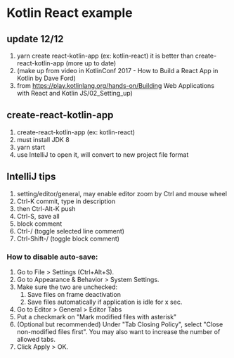 # Kotlin React example

## update 12/12
1. yarn create react-kotlin-app <my-app> (ex: kotlin-react)
   it is better than create-react-kotlin-app (more up to date)
2. (make up from video in KotlinConf 2017 - How to Build a React App in Kotlin by Dave Ford)
3. from https://play.kotlinlang.org/hands-on/Building Web Applications with React and Kotlin JS/02_Setting_up)

## create-react-kotlin-app 
1. create-react-kotlin-app <my-app> (ex: kotlin-react)
2. must install JDK 8
3. yarn start
4. use IntelliJ to open it, will convert to new project
   file format
   
## IntelliJ tips
1. setting/editor/general, may enable editor zoom by Ctrl 
    and mouse wheel
2. Ctrl-K commit, type in description
3. then Ctrl-Alt-K push
4. Ctrl-S, save all
5. block comment
  1. Ctrl-/ (toggle selected line comment)
  2. Ctrl-Shift-/ (toggle block comment)

### How to disable auto-save:
1. Go to File > Settings (Ctrl+Alt+S).
2. Go to Appearance & Behavior > System Settings.
3. Make sure the two are unchecked:
    1. Save files on frame deactivation
    2. Save files automatically if application is idle for x sec.
4. Go to Editor > General > Editor Tabs
5. Put a checkmark on "Mark modified files with asterisk"
6. (Optional but recommended) Under "Tab Closing Policy", select "Close non-modified files first". You may also want to increase the number of allowed tabs.
7. Click Apply > OK.